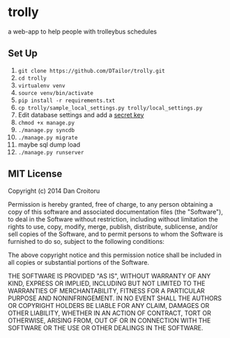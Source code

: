 trolly
======

a web-app to help people with trolleybus schedules


## Set Up

1.  `git clone https://github.com/DTailor/trolly.git`
2.  `cd trolly`
3.  `virtualenv venv`
4.  `source venv/bin/activate`
5.  `pip install -r requirements.txt`
6.  `cp trolly/sample_local_settings.py trolly/local_settings.py`
7.  Edit database settings and add a [secret key](http://www.miniwebtool.com/django-secret-key-generator/)
8.  `chmod +x manage.py`
9.  `./manage.py syncdb`
10. `./manage.py migrate`
11. maybe sql dump load
12. `./manage.py runserver`


## MIT License

Copyright (c) 2014 Dan Croitoru

Permission is hereby granted, free of charge, to any person obtaining a copy
of this software and associated documentation files (the "Software"), to deal
in the Software without restriction, including without limitation the rights
to use, copy, modify, merge, publish, distribute, sublicense, and/or sell
copies of the Software, and to permit persons to whom the Software is
furnished to do so, subject to the following conditions:

The above copyright notice and this permission notice shall be included in
all copies or substantial portions of the Software.

THE SOFTWARE IS PROVIDED "AS IS", WITHOUT WARRANTY OF ANY KIND, EXPRESS OR
IMPLIED, INCLUDING BUT NOT LIMITED TO THE WARRANTIES OF MERCHANTABILITY,
FITNESS FOR A PARTICULAR PURPOSE AND NONINFRINGEMENT. IN NO EVENT SHALL THE
AUTHORS OR COPYRIGHT HOLDERS BE LIABLE FOR ANY CLAIM, DAMAGES OR OTHER
LIABILITY, WHETHER IN AN ACTION OF CONTRACT, TORT OR OTHERWISE, ARISING FROM,
OUT OF OR IN CONNECTION WITH THE SOFTWARE OR THE USE OR OTHER DEALINGS IN
THE SOFTWARE.
